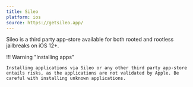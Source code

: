 ```yaml
---
title: Sileo
platform: ios
source: https://getsileo.app/
---
```


Sileo is a third party app-store available for both rooted and rootless jailbreaks on iOS 12+.

!!! Warning "Installing apps"

    Installing applications via Sileo or any other third party app-store entails risks, as the applications are not validated by Apple. Be careful with installing unknown applications.
